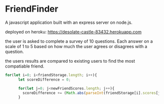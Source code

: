 # FriendFinder

A javascript application built with an express server on node.js.

deployed on heroku: https://desolate-castle-83432.herokuapp.com

the user is asked to complete a survey of 10 questions. Each answer on a scale of 1 to 5 based on how much the user agrees or disagrees with a question.


the users results are compared to existing users to find the most compatiable friend.

```javascript
for(let i=0; i<friendStorage.length; i++){
      let scoreDifference = 0;

      for(let j=0; j<newFriendScores.length; j++){
        scoreDifference += (Math.abs(parseInt(friendStorage[i].scores[j]) - parseInt(newFriendScores[j])));
      }
```

  



